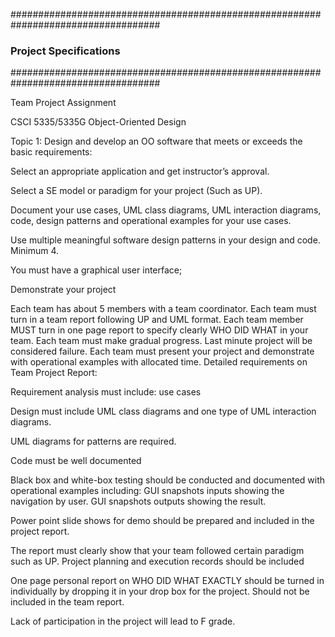 ###################################################################################
###                         Project Specifications                              ###
###################################################################################

Team Project Assignment

CSCI 5335/5335G Object-Oriented Design

Topic 1: Design and develop an OO software that meets or exceeds the basic requirements:

Select an appropriate application and get instructor’s approval.

Select a SE model or paradigm for your project (Such as UP).

Document your use cases, UML class diagrams, UML interaction diagrams, code, design patterns and operational examples for your use cases.

Use multiple meaningful software design patterns in your design and code. Minimum 4.

You must have a graphical user interface;

Demonstrate your project

Each team has about 5 members with a team coordinator. Each team must turn in a team report following UP and UML format. Each team member MUST turn in one page report to specify clearly WHO DID WHAT in your team. Each team must make gradual progress. Last minute project will be considered failure. Each team must present your project and demonstrate with operational examples with allocated time. Detailed requirements on Team Project Report:

Requirement analysis must include: use cases

Design must include UML class diagrams and one type of UML interaction diagrams.

UML diagrams for patterns are required.

Code must be well documented

Black box and white-box testing should be conducted and documented with operational examples including: GUI snapshots inputs showing the navigation by user. GUI snapshots outputs showing the result.

Power point slide shows for demo should be prepared and included in the project report.

The report must clearly show that your team followed certain paradigm such as UP. Project planning and execution records should be included

One page personal report on WHO DID WHAT EXACTLY should be turned in individually by dropping it in your drop box for the project. Should not be included in the team report.

Lack of participation in the project will lead to F grade.
